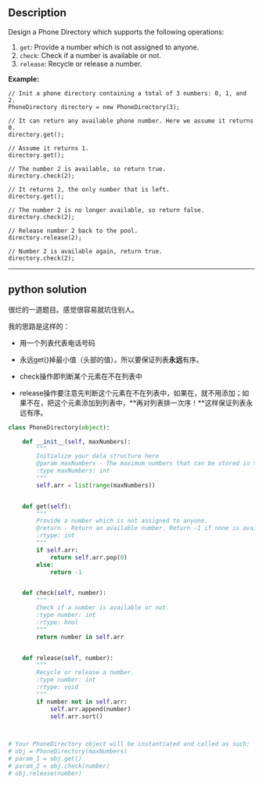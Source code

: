## Description

Design a Phone Directory which supports the following operations:



1. `get`: Provide a number which is not assigned to anyone.
2. `check`: Check if a number is available or not.
3. `release`: Recycle or release a number.



**Example:**

```
// Init a phone directory containing a total of 3 numbers: 0, 1, and 2.
PhoneDirectory directory = new PhoneDirectory(3);

// It can return any available phone number. Here we assume it returns 0.
directory.get();

// Assume it returns 1.
directory.get();

// The number 2 is available, so return true.
directory.check(2);

// It returns 2, the only number that is left.
directory.get();

// The number 2 is no longer available, so return false.
directory.check(2);

// Release number 2 back to the pool.
directory.release(2);

// Number 2 is available again, return true.
directory.check(2);
```



------



## python solution

很烂的一道题目。感觉很容易就坑住别人。

我的思路是这样的：

- 用一个列表代表电话号码

- 永远get()掉最小值（头部的值）。所以要保证列表**永远**有序。
- check操作即判断某个元素在不在列表中
- release操作要注意先判断这个元素在不在列表中，如果在，就不用添加；如果不在，把这个元素添加到列表中，**再对列表排一次序！**这样保证列表永远有序。

```python
class PhoneDirectory(object):

    def __init__(self, maxNumbers):
        """
        Initialize your data structure here
        @param maxNumbers - The maximum numbers that can be stored in the phone directory.
        :type maxNumbers: int
        """
        self.arr = list(range(maxNumbers))


    def get(self):
        """
        Provide a number which is not assigned to anyone.
        @return - Return an available number. Return -1 if none is available.
        :rtype: int
        """
        if self.arr:
            return self.arr.pop(0)
        else:
            return -1


    def check(self, number):
        """
        Check if a number is available or not.
        :type number: int
        :rtype: bool
        """
        return number in self.arr


    def release(self, number):
        """
        Recycle or release a number.
        :type number: int
        :rtype: void
        """
        if number not in self.arr:
            self.arr.append(number)
            self.arr.sort()



# Your PhoneDirectory object will be instantiated and called as such:
# obj = PhoneDirectory(maxNumbers)
# param_1 = obj.get()
# param_2 = obj.check(number)
# obj.release(number)
```

